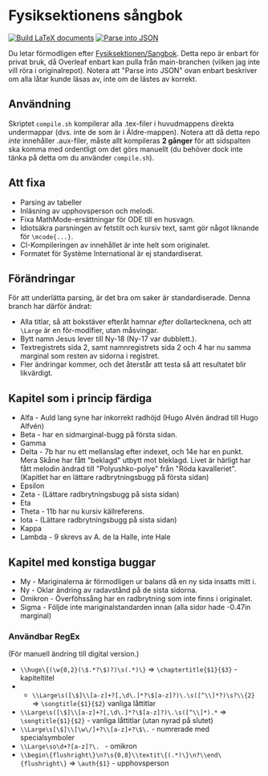 # Fysiksektionens sångbok
[![Build LaTeX documents](https://github.com/oskarr/Sangbok/actions/workflows/compile.yml/badge.svg)](https://github.com/oskarr/Sangbok/actions/workflows/compile.yml) [![Parse into JSON](https://github.com/oskarr/Sangbok/actions/workflows/json-parse.yml/badge.svg)](https://github.com/oskarr/Sangbok/actions/workflows/json-parse.yml)

Du letar förmodligen efter [Fysiksektionen/Sangbok](https://github.com/Fysiksektionen/Sangbok). Detta repo är enbart för privat bruk, då Overleaf enbart kan pulla från main-branchen (vilken jag inte vill röra i originalrepot). Notera att "Parse into JSON" ovan enbart beskriver om alla låtar kunde läsas av, inte om de lästes av korrekt.

## Användning
Skriptet `compile.sh` kompilerar alla .tex-filer i huvudmappens direkta undermappar (dvs. inte de som är i Äldre-mappen). Notera att då detta repo _inte_ innehåller .aux-filer, måste allt kompileras **2 gånger** för att sidspalten ska komma med ordentligt om det görs manuellt (du behöver dock inte tänka på detta om du använder `compile.sh`).

## Att fixa
* Parsing av tabeller
* Inläsning av upphovsperson och melodi.
* Fixa MathMode-ersättningar för ODE till en husvagn.
* Idiotsäkra parsningen av fetstilt och kursiv text, samt gör något liknande för `\mcode{...}`.
* CI-Kompileringen av innehållet är inte helt som originalet.
* Formatet för Système International är ej standardiserat.

## Förändringar
För att underlätta parsing, är det bra om saker är standardiserade. Denna branch har därför ändrat:
* Alla titlar, så att bokstäver efteråt hamnar _efter_ dollartecknena, och att `\Large` är en för-modifier, utan måsvingar.
* Bytt namn Jesus lever till Ny-18 (Ny-17 var dubblett.).
* Textregistrets sida 2, samt namnregistrets sida 2 och 4 har nu samma marginal som resten av sidorna i registret.
* Fler ändringar kommer, och det återstår att testa så att resultatet blir likvärdigt.

## Kapitel som i princip färdiga
* Alfa - Auld lang syne har inkorrekt radhöjd (Hugo Alvén ändrad till Hugo Alfvén)
* Beta - har en sidmarginal-bugg på första sidan.
* Gamma
* Delta - 7b har nu ett mellanslag efter indexet, och 14e har en punkt. Mera Skåne har fått "beklagd" utbytt mot bleklagd. Livet är härligt har fått melodin ändrad till "Polyushko-polye" från "Röda kavalleriet". (Kapitlet har en lättare radbrytningsbugg på första sidan)
* Epsilon
* Zeta - (Lättare radbrytningsbugg på sista sidan)
* Eta
* Theta - 11b har nu kursiv källreferens.
* Iota - (Lättare radbrytningsbugg på sista sidan)
* Kappa
* Lambda - 9 skrevs av A. de la Halle, inte Hale

## Kapitel med konstiga buggar
* My - Mariginalerna är förmodligen ur balans då en ny sida insatts mitt i.
* Ny - Oklar ändring av radavstånd på de sista sidorna.
* Omikron - Överföhssång har en radbrytning som inte finns i originalet.
* Sigma - Följde inte mariginalstandarden innan (alla sidor hade -0.47in marginal)

### Användbar RegEx
(För manuell ändring till digital version.)
* `\\huge\{(\w{0,2}(\$.*?\$)?)\s(.*)\}` => `\chaptertitle{$1}{$3}` - kapiteltitel
* * `\\Large\s([\$]\\[a-z]+?[,\d\.]*?\$[a-z]?)\.\s([^\\]*?)\s?\\{2}` => `\songtitle{$1}{$2}` vanliga låttitlar
* `\\Large\s([\$]\\[a-z]+?[,\d\.]*?\$[a-z]?)\.\s([^\\]*).*` => `\songtitle{$1}{$2}` - vanliga låttitlar (utan nyrad på slutet)
* `\\Large\s[\$]\\[\w\/]+?\\[a-z]+?\$\.` - numrerade med specialsymboler
* `\\Large\so\d+?[a-z]?\. ` - omikron
* `\\begin\{flushright\}\n?\s{0,8}\\textit\{(.*)\}\n?\\end\{flushright\}` => `\auth{$1}` - upphovsperson